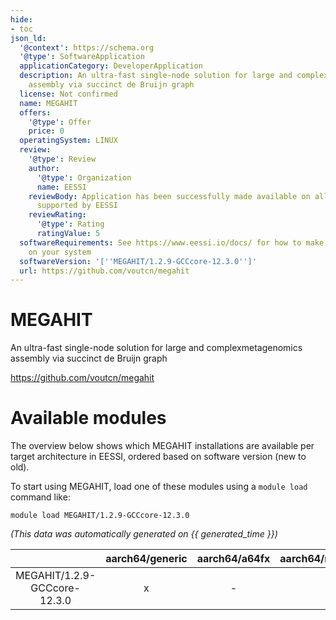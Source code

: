 ```yaml
---
hide:
- toc
json_ld:
  '@context': https://schema.org
  '@type': SoftwareApplication
  applicationCategory: DeveloperApplication
  description: An ultra-fast single-node solution for large and complexmetagenomics
    assembly via succinct de Bruijn graph
  license: Not confirmed
  name: MEGAHIT
  offers:
    '@type': Offer
    price: 0
  operatingSystem: LINUX
  review:
    '@type': Review
    author:
      '@type': Organization
      name: EESSI
    reviewBody: Application has been successfully made available on all architectures
      supported by EESSI
    reviewRating:
      '@type': Rating
      ratingValue: 5
  softwareRequirements: See https://www.eessi.io/docs/ for how to make EESSI available
    on your system
  softwareVersion: '[''MEGAHIT/1.2.9-GCCcore-12.3.0'']'
  url: https://github.com/voutcn/megahit
---
```


MEGAHIT
=======


An ultra-fast single-node solution for large and complexmetagenomics assembly via succinct de Bruijn graph

https://github.com/voutcn/megahit
# Available modules


The overview below shows which MEGAHIT installations are available per target architecture in EESSI, ordered based on software version (new to old).

To start using MEGAHIT, load one of these modules using a `module load` command like:

```shell
module load MEGAHIT/1.2.9-GCCcore-12.3.0
```

*(This data was automatically generated on {{ generated_time }})*

| |aarch64/generic|aarch64/a64fx|aarch64/neoverse_n1|aarch64/neoverse_v1|aarch64/nvidia/grace|x86_64/generic|x86_64/amd/zen2|x86_64/amd/zen3|x86_64/amd/zen4|x86_64/intel/cascadelake|x86_64/intel/haswell|x86_64/intel/icelake|x86_64/intel/sapphirerapids|x86_64/intel/skylake_avx512|
| :---: | :---: | :---: | :---: | :---: | :---: | :---: | :---: | :---: | :---: | :---: | :---: | :---: | :---: | :---: |
|MEGAHIT/1.2.9-GCCcore-12.3.0|x|-|x|x|x|x|x|x|x|x|x|x|x|x|
